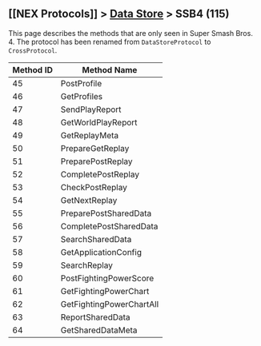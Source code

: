 ## [[NEX Protocols]] > [Data Store](Data-Store-Protocol) > SSB4 (115)

This page describes the methods that are only seen in Super Smash Bros. 4. The protocol has been renamed from `DataStoreProtocol` to `CrossProtocol`.

| Method ID | Method Name |
| --- | --- |
| 45 | PostProfile |
| 46 | GetProfiles |
| 47 | SendPlayReport |
| 48 | GetWorldPlayReport |
| 49 | GetReplayMeta |
| 50 | PrepareGetReplay |
| 51 | PreparePostReplay |
| 52 | CompletePostReplay |
| 53 | CheckPostReplay |
| 54 | GetNextReplay |
| 55 | PreparePostSharedData |
| 56 | CompletePostSharedData |
| 57 | SearchSharedData |
| 58 | GetApplicationConfig |
| 59 | SearchReplay |
| 60 | PostFightingPowerScore |
| 61 | GetFightingPowerChart |
| 62 | GetFightingPowerChartAll |
| 63 | ReportSharedData |
| 64 | GetSharedDataMeta |